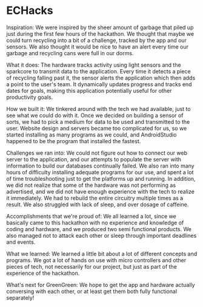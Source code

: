 # ECHacks
Inspiration:
We were inspired by the sheer amount of garbage that piled up just during the first few hours of the hackathon. We thought that maybe we could turn recycling into a bit of a challenge, tracked by the app and our sensors. We also thought it would be nice to have an alert every time our garbage and recycling cans were full in our dorms.

What it does:
The hardware tracks activity using light sensors and the sparkcore to transmit data to the application. Every time it detects a piece of recycling falling past it, the sensor alerts the application which then adds a point to the user's team. It dynamically updates progress and tracks end dates for goals, making this application potentially useful for other productivity goals.

How we built it:
We tinkered around with the tech we had available, just to see what we could do with it. Once we decided on building a sensor of sorts, we had to pick a medium for data to be used and transmitted to the user. Website design and servers became too complicated for us, so we started installing as many programs as we could, and AndroidStudio happened to be the program that installed the fastest.

Challenges we ran into:
We could not figure out how to connect our web server to the application, and our attempts to populate the server with information to build our databases continually failed. We also ran into many hours of difficulty installing adequate programs for our use, and spent a lot of time troubleshooting just to get the platforms up and running. In addition, we did not realize that some of the hardware was not performing as advertised, and we did not have enough experience with the tech to realize it immediately. We had to rebuild the entire circuitry multiple times as a result. We also struggled with lack of sleep, and over dosage of caffeine.

Accomplishments that we're proud of:
We all learned a lot, since we basically came to this hackathon with no experience and knowledge of coding and hardware, and we produced two semi functional products. We also managed not to attack each other or sleep through important deadlines and events.

What we learned:
We learned a little bit about a lot of different concepts and programs. We got a lot of hands on use with micro controllers and other pieces of tech, not necessarily for our project, but just as part of the experience of the hackathon.

What's next for GreenGreen:
We hope to get the app and hardware actually conversing with each other, or at least get them both fully functional separately!
